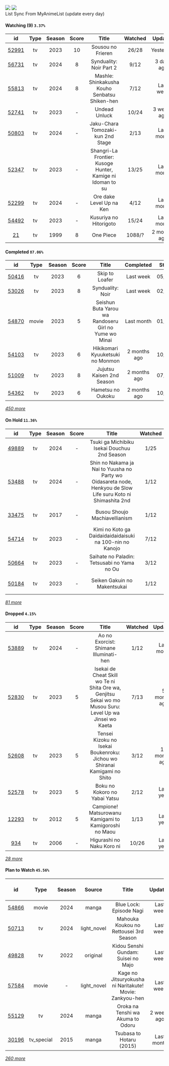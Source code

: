 [![](https://img.shields.io/badge/MyAnimeList-2E51A2?logo=MyAnimeList&logoColor=FFFFFF&style=flat)](https://myanimelist.net/profile/Faelayis)
[![](https://img.shields.io/badge/Anilist-02A9FF?logo=AniList&logoColor=FFFFFF&style=flat)](https://anilist.co/user/Faelayis/)<br>
List Sync From MyAnimeList (update every day)

#### Watching (9) ``3.37%``

|                      id                      | Type | Season | Score |                            Title                           | Watched |    Updated   | Start Date |
| :------------------------------------------: | :--: | :----: | :---: | :--------------------------------------------------------: | :-----: | :----------: | :--------: |
| [52991](https://myanimelist.net/anime/52991) |  tv  |  2023  |   10  |                      Sousou no Frieren                     |  26/28  |   Yesterday  | 12/15/2023 |
| [56731](https://myanimelist.net/anime/56731) |  tv  |  2024  |   8   |                   Synduality: Noir Part 2                  |   9/12  |  3 days ago  | 02/27/2024 |
| [55813](https://myanimelist.net/anime/55813) |  tv  |  2024  |   8   |        Mashle: Shinkakusha Kouho Senbatsu Shiken-hen       |   7/12  |   Last week  | 01/09/2024 |
| [52741](https://myanimelist.net/anime/52741) |  tv  |  2023  |   -   |                        Undead Unluck                       |  10/24  |  3 weeks ago | 02/04/2024 |
| [50803](https://myanimelist.net/anime/50803) |  tv  |  2024  |   -   |              Jaku-Chara Tomozaki-kun 2nd Stage             |   2/13  |  Last month  | 01/03/2024 |
| [52347](https://myanimelist.net/anime/52347) |  tv  |  2023  |   -   | Shangri-La Frontier: Kusoge Hunter, Kamige ni Idoman to su |  13/25  |  Last month  | 12/30/2023 |
| [52299](https://myanimelist.net/anime/52299) |  tv  |  2024  |   -   |                  Ore dake Level Up na Ken                  |   4/12  |  Last month  | 01/07/2024 |
| [54492](https://myanimelist.net/anime/54492) |  tv  |  2023  |   -   |                   Kusuriya no Hitorigoto                   |  15/24  |  Last month  | 01/13/2024 |
|    [21](https://myanimelist.net/anime/21)    |  tv  |  1999  |   8   |                          One Piece                         |  1088/? | 2 months ago | 01/01/2013 |

*[](https://github.com/Faelayis/MyAnimeList-History/blob/master/List/Anime/watching.md)*

#### Completed ``87.06%``

|                      id                      |    Type    | Season | Score |                                                   Title                                                   |   Completed   | Start Date | Finish Date |
| :------------------------------------------: | :--------: | :----: | :---: | :-------------------------------------------------------------------------------------------------------: | :-----------: | :--------: | :---------: |
| [50416](https://myanimelist.net/anime/50416) |     tv     |  2023  |   6   |                                               Skip to Loafer                                              |   Last week   | 05/10/2023 |  02/28/2024 |
| [53026](https://myanimelist.net/anime/53026) |     tv     |  2023  |   8   |                                              Synduality: Noir                                             |   Last week   | 02/27/2024 |  02/27/2024 |
| [54870](https://myanimelist.net/anime/54870) |    movie   |  2023  |   5   |                           Seishun Buta Yarou wa Randoseru Girl no Yume wo Minai                           |   Last month  | 01/25/2024 |  01/25/2024 |
| [54103](https://myanimelist.net/anime/54103) |     tv     |  2023  |   6   |                                      Hikikomari Kyuuketsuki no Monmon                                     |  2 months ago | 10/08/2023 |  01/10/2024 |
| [51009](https://myanimelist.net/anime/51009) |     tv     |  2023  |   8   |                                         Jujutsu Kaisen 2nd Season                                         |  2 months ago | 07/08/2023 |  12/29/2023 |
| [54362](https://myanimelist.net/anime/54362) |     tv     |  2023  |   6   |                                             Hametsu no Oukoku                                             |  2 months ago | 10/16/2023 |  12/24/2023 |


*[450 more](https://github.com/Faelayis/MyAnimeList-History/blob/master/List/Anime/completed.md)*

#### On Hold ``11.36%``

|                      id                      |   Type  | Season | Score |                                                     Title                                                     | Watched |    Updated    | Start Date |
| :------------------------------------------: | :-----: | :----: | :---: | :-----------------------------------------------------------------------------------------------------------: | :-----: | :-----------: | :--------: |
| [49889](https://myanimelist.net/anime/49889) |    tv   |  2024  |   -   |                                  Tsuki ga Michibiku Isekai Douchuu 2nd Season                                 |   1/25  |   4 days ago  | 01/08/2024 |
| [53488](https://myanimelist.net/anime/53488) |    tv   |  2024  |   -   | Shin no Nakama ja Nai to Yuusha no Party wo Oidasareta node, Henkyou de Slow Life suru Koto ni Shimashita 2nd |   1/12  |   Last month  | 01/07/2024 |
| [33475](https://myanimelist.net/anime/33475) |    tv   |  2017  |   -   |                                         Busou Shoujo Machiavellianism                                         |   1/12  |  3 months ago | 12/16/2023 |
| [54714](https://myanimelist.net/anime/54714) |    tv   |  2023  |   -   |                            Kimi no Koto ga Daidaidaidaidaisuki na 100-nin no Kanojo                           |   7/12  |  2 months ago | 12/06/2023 |
| [50664](https://myanimelist.net/anime/50664) |    tv   |  2023  |   -   |                                  Saihate no Paladin: Tetsusabi no Yama no Ou                                  |   3/12  |  3 months ago | 10/08/2023 |
| [50184](https://myanimelist.net/anime/50184) |    tv   |  2023  |   -   |                                          Seiken Gakuin no Makentsukai                                         |   1/12  |  4 months ago | 10/05/2023 |


*[81 more](https://github.com/Faelayis/MyAnimeList-History/blob/master/List/Anime/on_hold.md)*

#### Dropped ``4.15%``

|                      id                      | Type | Season | Score |                                                   Title                                                   | Watched |    Updated    | Start Date |
| :------------------------------------------: | :--: | :----: | :---: | :-------------------------------------------------------------------------------------------------------: | :-----: | :-----------: | :--------: |
| [53889](https://myanimelist.net/anime/53889) |  tv  |  2024  |   -   |                                   Ao no Exorcist: Shimane Illuminati-hen                                  |   1/12  |   Last month  | 01/10/2024 |
| [52830](https://myanimelist.net/anime/52830) |  tv  |  2023  |   5   | Isekai de Cheat Skill wo Te ni Shita Ore wa, Genjitsu Sekai wo mo Musou Suru: Level Up wa Jinsei wo Kaeta |   7/13  |  5 months ago | 04/04/2023 |
| [52608](https://myanimelist.net/anime/52608) |  tv  |  2023  |   5   |                  Tensei Kizoku no Isekai Boukenroku: Jichou wo Shiranai Kamigami no Shito                 |   3/12  | 11 months ago | 04/03/2023 |
| [52578](https://myanimelist.net/anime/52578) |  tv  |  2023  |   5   |                                       Boku no Kokoro no Yabai Yatsu                                       |   2/12  |   Last year   | 04/02/2023 |
| [12293](https://myanimelist.net/anime/12293) |  tv  |  2012  |   5   |                           Campione! Matsurowanu Kamigami to Kamigoroshi no Maou                           |   1/13  |   Last year   | 03/20/2023 |
|   [934](https://myanimelist.net/anime/934)   |  tv  |  2006  |   -   |                                         Higurashi no Naku Koro ni                                         |  10/26  |   Last year   | 12/23/2022 |


*[28 more](https://github.com/Faelayis/MyAnimeList-History/blob/master/List/Anime/dropped.md)*

#### Plan to Watch ``45.56%``

|                      id                      |    Type    | Season |    Source    |                                                        Title                                                        |    Updated    | Plan Start Date |
| :------------------------------------------: | :--------: | :----: | :----------: | :-----------------------------------------------------------------------------------------------------------------: | :-----------: | :-------------: |
| [54866](https://myanimelist.net/anime/54866) |    movie   |  2024  |     manga    |                                               Blue Lock: Episode Nagi                                               |   Last week   |        -        |
| [50713](https://myanimelist.net/anime/50713) |     tv     |  2024  |  light_novel |                                        Mahouka Koukou no Rettousei 3rd Season                                       |   Last week   |        -        |
| [49828](https://myanimelist.net/anime/49828) |     tv     |  2022  |   original   |                                         Kidou Senshi Gundam: Suisei no Majo                                         |   Last week   |        -        |
| [57584](https://myanimelist.net/anime/57584) |    movie   |    -   |  light_novel |                               Kage no Jitsuryokusha ni Naritakute! Movie: Zankyou-hen                               |   Last week   |        -        |
| [55129](https://myanimelist.net/anime/55129) |     tv     |  2024  |     manga    |                                          Oroka na Tenshi wa Akuma to Odoru                                          |  2 weeks ago  |        -        |
| [30196](https://myanimelist.net/anime/30196) | tv_special |  2015  |     manga    |                                               Tsubasa to Hotaru (2015)                                              |   Last month  |        -        |


*[260 more](https://github.com/Faelayis/MyAnimeList-History/blob/master/List/Anime/plan_to_watch.md)*
